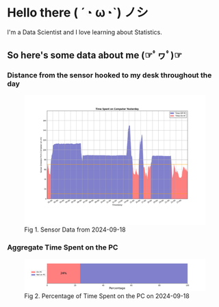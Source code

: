
# Hello there ( ´◔ ω◔`) ノシ

I'm a Data Scientist and I love learning about Statistics.

## So here's some data about me (☞ﾟヮﾟ)☞


### Distance from the sensor hooked to my desk throughout the day
<figure>
  <picture>
    <source media="(prefers-color-scheme: dark)" srcset="Pi/readme/graphs/lineplot/dark-plot-2024-09-18.png">
    <source media="(prefers-color-scheme: light)" srcset="Pi/readme/graphs/lineplot/light-plot-2024-09-18.png">
    <img alt="Shows a black logo in light color mode and a white one in dark color mode." src="Pi/readme/graphs/lineplot/light-plot-2024-09-18.png">
  </picture>
  <figcaption>Fig 1. Sensor Data from 2024-09-18</figcaption>
</figure>



### Aggregate Time Spent on the PC
<figure>
  <picture>
    <source media="(prefers-color-scheme: dark)" srcset="Pi/readme/graphs/barplot/dark-plot-2024-09-18.png">
    <source media="(prefers-color-scheme: light)" srcset="Pi/readme/graphs/barplot/light-plot-2024-09-18.png">
    <img alt="Shows a black logo in light color mode and a white one in dark color mode." src="Pi/readme/graphs/barplot/light-plot-2024-09-18.png">
  </picture>
  <figcaption>Fig 2. Percentage of Time Spent on the PC on 2024-09-18</figcaption>
</figure>
